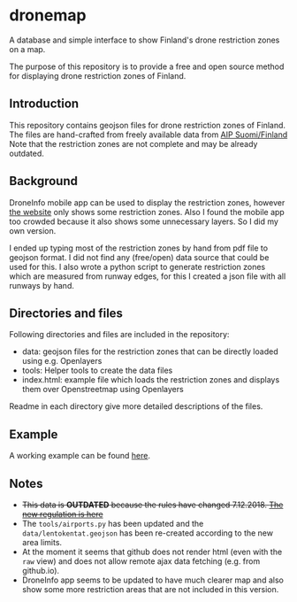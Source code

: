 # dronemap
A database and simple interface to show Finland's drone restriction zones on a map.

The purpose of this repository is to provide a free and open source method for displaying drone restriction zones of Finland.


## Introduction
This repository contains geojson files for drone restriction zones of Finland.
The files are hand-crafted from freely available data from [AIP Suomi/Finland](https://www.ais.fi/ais/aip/fi/index.htm)
Note that the restriction zones are not complete and may be already outdated.

## Background
DroneInfo mobile app can be used to display the restriction zones, however [the website](https://www.droneinfo.fi/) only shows some restriction zones. Also I found the mobile app too crowded because it also shows some unnecessary layers. So I did my own version.

I ended up typing most of the restriction zones by hand from pdf file to geojson format. I did not find any (free/open) data source that could be used for this. I also wrote a python script to generate restriction zones which are measured from runway edges, for this I created a json file with all runways by hand.

## Directories and files
Following directories and files are included in the repository:

* data: geojson files for the restriction zones that can be directly loaded using e.g. Openlayers
* tools: Helper tools to create the data files
* index.html: example file which loads the restriction zones and displays them over Openstreetmap using Openlayers

Readme in each directory give more detailed descriptions of the files.

## Example
A working example can be found [here](http://zan.kapsi.fi/dronemap).

## Notes
* ~~This data is **OUTDATED** because the rules have changed 7.12.2018. [The new regulation is here](https://www.finlex.fi/data/normit/44667/TRAFI_334638_03040000_2017_Use_of_remotely_piloted_aircraft__1_.pdf)~~
* The `tools/airports.py` has been updated and the `data/lentokentat.geojson` has been re-created according to the new area limits.
* At the moment it seems that github does not render html (even with the ```raw``` view) and does not allow remote ajax data fetching (e.g. from github.io).
* DroneInfo app seems to be updated to have much clearer map and also show some more restriction areas that are not included in this version.

